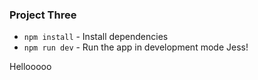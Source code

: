 ### Project Three

* `npm install` - Install dependencies
* `npm run dev` - Run the app in development mode
Jess!


Hellooooo 